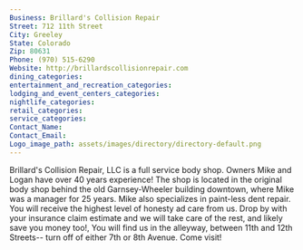 ```yaml
---
Business: Brillard's Collision Repair
Street: 712 11th Street
City: Greeley
State: Colorado
Zip: 80631
Phone: (970) 515-6290
Website: http://brillardscollisionrepair.com
dining_categories: 
entertainment_and_recreation_categories: 
lodging_and_event_centers_categories: 
nightlife_categories: 
retail_categories: 
service_categories: 
Contact_Name: 
Contact_Email: 
Logo_image_path: assets/images/directory/directory-default.png
---
```

Brillard's Collision Repair, LLC is a full service body shop. Owners Mike and Logan have over 40 years experience! The shop is located in the original body shop behind the old Garnsey-Wheeler building downtown, where Mike was a manager for 25 years. Mike also specializes in paint-less dent repair. You will receive the highest level of honesty ad care from us. Drop by with your insurance claim estimate and we will take care of the rest, and likely save you money too!, You will find us in the alleyway, between 11th and 12th Streets-- turn off of either 7th or 8th Avenue. Come visit!
